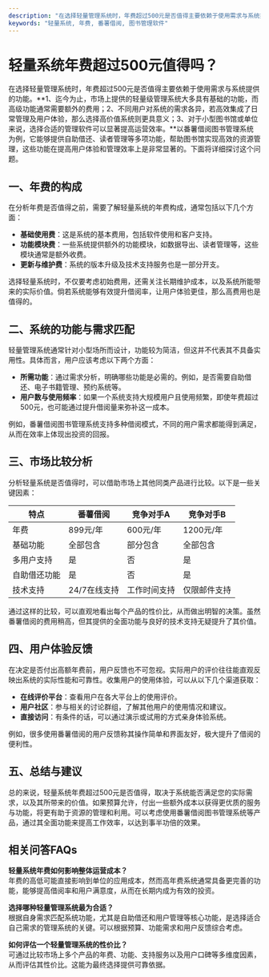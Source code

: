 ```yaml
---
description: "在选择轻量管理系统时，年费超过500元是否值得主要依赖于使用需求与系统提供的功能。**1、迄今为止，市场上提供的轻量级管理系统大多具有基础的功能，而高级功能通常需要额外的费用；2、不同用户对系统的需求各异，若高效集成了日常管理及用户体验，那么选择高价值系统则更具意义；3、对于小型图书馆或单位来说，选择合适的管理软件可以显著提高运营效率。**以番薯借阅图书管理系统为例，它能够提供自助借还、读者管理等多项功能，帮助图书馆实现高效的资源管理，这些功能在提高用户体验和管理效率上是非常显著的。下面将详细探讨这个问题。"
keywords: "轻量系统, 年费, 番薯借阅, 图书管理软件"
---
```

# 轻量系统年费超过500元值得吗？

在选择轻量管理系统时，年费超过500元是否值得主要依赖于使用需求与系统提供的功能。**1、迄今为止，市场上提供的轻量级管理系统大多具有基础的功能，而高级功能通常需要额外的费用；2、不同用户对系统的需求各异，若高效集成了日常管理及用户体验，那么选择高价值系统则更具意义；3、对于小型图书馆或单位来说，选择合适的管理软件可以显著提高运营效率。**以番薯借阅图书管理系统为例，它能够提供自助借还、读者管理等多项功能，帮助图书馆实现高效的资源管理，这些功能在提高用户体验和管理效率上是非常显著的。下面将详细探讨这个问题。

## 一、年费的构成

在分析年费是否值得之前，需要了解轻量系统的年费构成，通常包括以下几个方面：

- **基础使用费**：这是系统的基本费用，包括软件使用和客户支持。
- **功能模块费**：一些系统提供额外的功能模块，如数据导出、读者管理等，这些模块通常是额外收费。
- **更新与维护费**：系统的版本升级及技术支持服务也是一部分开支。

选择轻量系统时，不仅要考虑初始费用，还需关注长期维护成本，以及系统所能带来的实际价值。倘若系统能够有效提升借阅率，让用户体验更佳，那么高费用也是值得的。

## 二、系统的功能与需求匹配

轻量管理系统通常针对小型场所而设计，功能较为简洁，但这并不代表其不具备实用性。具体而言，用户应该考虑以下两个方面：

- **所需功能**：通过需求分析，明确哪些功能是必需的。例如，是否需要自助借还、电子书籍管理、预约系统等。
- **用户数与使用频率**：如果一个系统支持大规模用户且使用频繁，即使年费超过500元，也可能通过提升借阅量来弥补这一成本。

例如，番薯借阅图书管理系统支持多种借阅模式，不同的用户需求都能得到满足，从而在效率上体现出投资的回报。

## 三、市场比较分析

分析轻量系统是否值得时，可以借助市场上其他同类产品进行比较。以下是一些关键因素：

| 特点               | 番薯借阅           | 竞争对手A         | 竞争对手B         |
|-------------------|------------------|------------------|------------------|
| 年费               | 899元/年        | 600元/年         | 1200元/年        |
| 基础功能           | 全部包含          | 部分包含          | 全部包含          |
| 多用户支持         | 是                | 否                | 是                |
| 自助借还功能       | 是                | 否                | 是                |
| 技术支持           | 24/7在线支持      | 工作时间支持      | 仅限邮件支持      |

通过这样的比较，可以直观地看出每个产品的性价比，从而做出明智的决策。虽然番薯借阅的费用稍高，但其提供的全面功能与良好的技术支持无疑提升了其价值。

## 四、用户体验反馈

在决定是否付出高额年费前，用户反馈也不可忽视。实际用户的评价往往能直观反映出系统的实际性能和可靠性。收集用户的使用体验，可以从以下几个渠道获取：

- **在线评价平台**：查看用户在各大平台上的使用评价。
- **用户社区**：参与相关的讨论群组，了解其他用户的使用情况和建议。
- **直接访问**：有条件的话，可以通过演示或试用的方式亲身体验系统。

例如，很多使用番薯借阅的用户反馈称其操作简单和界面友好，极大提升了借阅的便利性。

## 五、总结与建议

总的来说，轻量系统年费超过500元是否值得，取决于系统能否满足您的实际需求，以及其所带来的价值。如果预算允许，付出一些额外成本以获得更优质的服务与功能，将更有助于资源的管理和利用。可以考虑使用番薯借阅图书管理系统等产品，通过其全面功能来提高工作效率，以达到事半功倍的效果。

## 相关问答FAQs

**轻量系统年费如何影响整体运营成本？**  
年费的高低可能直接影响到单位的应用成本，然而高年费系统通常具备更完善的功能，能够提高借阅率和用户满意度，从而在长期内成为有效的投资。

**选择哪种轻量管理系统最为合适？**  
根据自身需求匹配系统功能，尤其是自助借还和用户管理等核心功能，是选择适合自己需求的管理系统的关键。可以根据预算、功能需求和用户反馈综合考虑。

**如何评估一个轻量管理系统的性价比？**  
可通过比较市场上多个产品的年费、功能、支持服务以及用户口碑等多维度因素，从而评估其性价比。这能为最终选择提供可靠依据。
